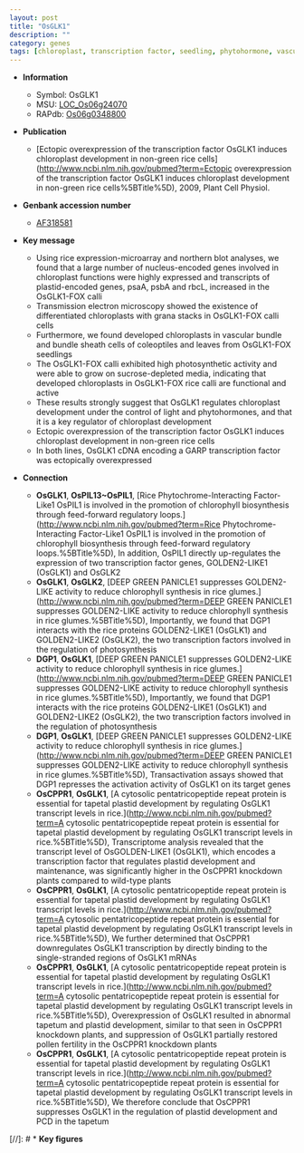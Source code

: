 ```yaml
---
layout: post
title: "OsGLK1"
description: ""
category: genes
tags: [chloroplast, transcription factor, seedling, phytohormone, vascular bundle, sheath]
---
```


* **Information**  
    + Symbol: OsGLK1  
    + MSU: [LOC_Os06g24070](http://rice.uga.edu/cgi-bin/ORF_infopage.cgi?orf=LOC_Os06g24070)  
    + RAPdb: [Os06g0348800](http://rapdb.dna.affrc.go.jp/viewer/gbrowse_details/irgsp1?name=Os06g0348800)  

* **Publication**  
    + [Ectopic overexpression of the transcription factor OsGLK1 induces chloroplast development in non-green rice cells](http://www.ncbi.nlm.nih.gov/pubmed?term=Ectopic overexpression of the transcription factor OsGLK1 induces chloroplast development in non-green rice cells%5BTitle%5D), 2009, Plant Cell Physiol.

* **Genbank accession number**  
    + [AF318581](http://www.ncbi.nlm.nih.gov/nuccore/AF318581)

* **Key message**  
    + Using rice expression-microarray and northern blot analyses, we found that a large number of nucleus-encoded genes involved in chloroplast functions were highly expressed and transcripts of plastid-encoded genes, psaA, psbA and rbcL, increased in the OsGLK1-FOX calli
    + Transmission electron microscopy showed the existence of differentiated chloroplasts with grana stacks in OsGLK1-FOX calli cells
    + Furthermore, we found developed chloroplasts in vascular bundle and bundle sheath cells of coleoptiles and leaves from OsGLK1-FOX seedlings
    + The OsGLK1-FOX calli exhibited high photosynthetic activity and were able to grow on sucrose-depleted media, indicating that developed chloroplasts in OsGLK1-FOX rice calli are functional and active
    + These results strongly suggest that OsGLK1 regulates chloroplast development under the control of light and phytohormones, and that it is a key regulator of chloroplast development
    + Ectopic overexpression of the transcription factor OsGLK1 induces chloroplast development in non-green rice cells
    + In both lines, OsGLK1 cDNA encoding a GARP transcription factor was ectopically overexpressed

* **Connection**  
    + __OsGLK1__, __OsPIL13~OsPIL1__, [Rice Phytochrome-Interacting Factor-Like1 OsPIL1 is involved in the promotion of chlorophyll biosynthesis through feed-forward regulatory loops.](http://www.ncbi.nlm.nih.gov/pubmed?term=Rice Phytochrome-Interacting Factor-Like1 OsPIL1 is involved in the promotion of chlorophyll biosynthesis through feed-forward regulatory loops.%5BTitle%5D),  In addition, OsPIL1 directly up-regulates the expression of two transcription factor genes, GOLDEN2-LIKE1 (OsGLK1) and OsGLK2
    + __OsGLK1__, __OsGLK2__, [DEEP GREEN PANICLE1 suppresses GOLDEN2-LIKE activity to reduce chlorophyll synthesis in rice glumes.](http://www.ncbi.nlm.nih.gov/pubmed?term=DEEP GREEN PANICLE1 suppresses GOLDEN2-LIKE activity to reduce chlorophyll synthesis in rice glumes.%5BTitle%5D),  Importantly, we found that DGP1 interacts with the rice proteins GOLDEN2-LIKE1 (OsGLK1) and GOLDEN2-LIKE2 (OsGLK2), the two transcription factors involved in the regulation of photosynthesis
    + __DGP1__, __OsGLK1__, [DEEP GREEN PANICLE1 suppresses GOLDEN2-LIKE activity to reduce chlorophyll synthesis in rice glumes.](http://www.ncbi.nlm.nih.gov/pubmed?term=DEEP GREEN PANICLE1 suppresses GOLDEN2-LIKE activity to reduce chlorophyll synthesis in rice glumes.%5BTitle%5D),  Importantly, we found that DGP1 interacts with the rice proteins GOLDEN2-LIKE1 (OsGLK1) and GOLDEN2-LIKE2 (OsGLK2), the two transcription factors involved in the regulation of photosynthesis
    + __DGP1__, __OsGLK1__, [DEEP GREEN PANICLE1 suppresses GOLDEN2-LIKE activity to reduce chlorophyll synthesis in rice glumes.](http://www.ncbi.nlm.nih.gov/pubmed?term=DEEP GREEN PANICLE1 suppresses GOLDEN2-LIKE activity to reduce chlorophyll synthesis in rice glumes.%5BTitle%5D),  Transactivation assays showed that DGP1 represses the activation activity of OsGLK1 on its target genes
    + __OsCPPR1__, __OsGLK1__, [A cytosolic pentatricopeptide repeat protein is essential for tapetal plastid development by regulating OsGLK1 transcript levels in rice.](http://www.ncbi.nlm.nih.gov/pubmed?term=A cytosolic pentatricopeptide repeat protein is essential for tapetal plastid development by regulating OsGLK1 transcript levels in rice.%5BTitle%5D),  Transcriptome analysis revealed that the transcript level of OsGOLDEN-LIKE1 (OsGLK1), which encodes a transcription factor that regulates plastid development and maintenance, was significantly higher in the OsCPPR1 knockdown plants compared to wild-type plants
    + __OsCPPR1__, __OsGLK1__, [A cytosolic pentatricopeptide repeat protein is essential for tapetal plastid development by regulating OsGLK1 transcript levels in rice.](http://www.ncbi.nlm.nih.gov/pubmed?term=A cytosolic pentatricopeptide repeat protein is essential for tapetal plastid development by regulating OsGLK1 transcript levels in rice.%5BTitle%5D),  We further determined that OsCPPR1 downregulates OsGLK1 transcription by directly binding to the single-stranded regions of OsGLK1 mRNAs
    + __OsCPPR1__, __OsGLK1__, [A cytosolic pentatricopeptide repeat protein is essential for tapetal plastid development by regulating OsGLK1 transcript levels in rice.](http://www.ncbi.nlm.nih.gov/pubmed?term=A cytosolic pentatricopeptide repeat protein is essential for tapetal plastid development by regulating OsGLK1 transcript levels in rice.%5BTitle%5D),  Overexpression of OsGLK1 resulted in abnormal tapetum and plastid development, similar to that seen in OsCPPR1 knockdown plants, and suppression of OsGLK1 partially restored pollen fertility in the OsCPPR1 knockdown plants
    + __OsCPPR1__, __OsGLK1__, [A cytosolic pentatricopeptide repeat protein is essential for tapetal plastid development by regulating OsGLK1 transcript levels in rice.](http://www.ncbi.nlm.nih.gov/pubmed?term=A cytosolic pentatricopeptide repeat protein is essential for tapetal plastid development by regulating OsGLK1 transcript levels in rice.%5BTitle%5D),  We therefore conclude that OsCPPR1 suppresses OsGLK1 in the regulation of plastid development and PCD in the tapetum

[//]: # * **Key figures**  


